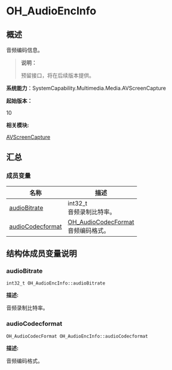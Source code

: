 # OH_AudioEncInfo


## 概述

音频编码信息。

> **说明：** 
> 
> 预留接口，将在后续版本提供。

**系统能力**：SystemCapability.Multimedia.Media.AVScreenCapture

**起始版本：**

10

**相关模块:**

[AVScreenCapture](_a_v_screen_capture.md)


## 汇总


### 成员变量

| 名称 | 描述 | 
| -------- | -------- |
| [audioBitrate](#audiobitrate) | int32_t<br/>音频录制比特率。 | 
| [audioCodecformat](#audiocodecformat) | [OH_AudioCodecFormat](_a_v_screen_capture.md#oh_audiocodecformat)<br/>音频编码格式。 | 


## 结构体成员变量说明


### audioBitrate

```
int32_t OH_AudioEncInfo::audioBitrate
```

**描述:**

音频录制比特率。


### audioCodecformat

```
OH_AudioCodecFormat OH_AudioEncInfo::audioCodecformat
```

**描述:**

音频编码格式。
